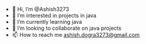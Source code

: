 - 👋 Hi, I’m @Ashish3273
- 👀 I’m interested in projects in java
- 🌱 I’m currently learning java
- 💞️ I’m looking to collaborate on java projects
- 📫 How to reach me ashish.dogra3273@gmail.com

<!---
Ashish3273/Ashish3273 is a ✨ special ✨ repository because its `README.md` (this file) appears on your GitHub profile.
You can click the Preview link to take a look at your changes.
--->
